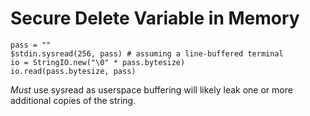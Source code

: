 Secure Delete Variable in Memory
================================

```
pass = ""
$stdin.sysread(256, pass) # assuming a line-buffered terminal
io = StringIO.new("\0" * pass.bytesize)
io.read(pass.bytesize, pass)
```

_Must_ use sysread as userspace buffering will likely leak one or more additional copies of the string.
